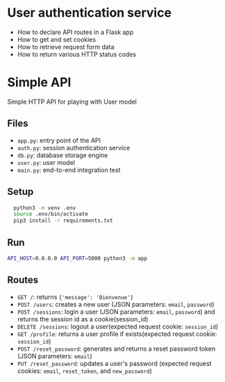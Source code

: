 # User authentication service
  - How to declare API routes in a Flask app
  - How to get and set cookies
  - How to retrieve request form data
  - How to return various HTTP status codes

# Simple API
  Simple HTTP API for playing with User model

## Files
  - `app.py`: entry point of the API
  - `auth.py`: session authentication service
  - `db.py`: database storage engine
  - `user.py`: user model
  - `main.py`: end-to-end integration test

## Setup
  ```bash
    python3 -m venv .env
    source .env/bin/activate
    pip3 install -r requirements.txt
  ```

## Run
  ```bash
  API_HOST=0.0.0.0 API_PORT=5000 python3 -m app
  ```

## Routes
  - `GET /`: returns `{'message': 'Bienvenue'}`
  - `POST /users`: creates a new user (JSON parameters: `email`, `password`)
  - `POST /sessions`: login a user (JSON parameters: `email`, `password`) and returns the session id as a cookie(session_id)
  - `DELETE /sessions`: logout a user(expected request cookie: `session_id`)
  - `GET /profile`: returns a user profile if exists(expected request cookie: `session_id`)
  - `POST /reset_password`: generates and returns a reset password token (JSON parameters: `email`)
  - `PUT /reset_password`: updates a user's password (expected request cookies: `email`, `reset_token`, and `new_password`)
